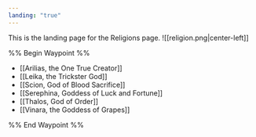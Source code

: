 ```yaml
---
landing: "true"
---
```

This is the landing page for the Religions page.
![[religion.png|center-left]]

%% Begin Waypoint %%
- [[Arilias, the One True Creator]]
- [[Leika, the Trickster God]]
- [[Scion, God of Blood Sacrifice]]
- [[Serephina, Goddess of Luck and Fortune]]
- [[Thalos, God of Order]]
- [[Vinara, the Goddess of Grapes]]

%% End Waypoint %%